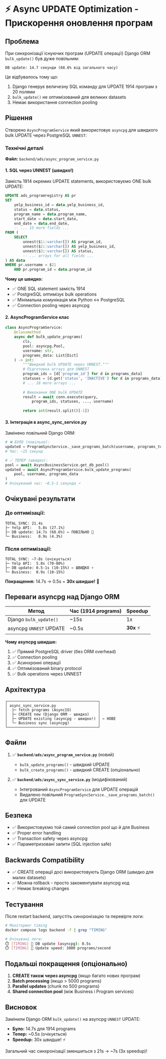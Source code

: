 # ⚡ Async UPDATE Optimization - Прискорення оновлення програм

## Проблема

При синхронізації існуючих програм (UPDATE операції) Django ORM `bulk_update()` був дуже повільним:

```
DB update: 14.7 секунди (68.6% від загального часу)
```

Це відбувалось тому що:
1. Django генерує величезну SQL команду для UPDATE 1914 програм з 20 полями
2. `bulk_update()` не оптимізований для великих datasets
3. Немає використання connection pooling

## Рішення

Створено `AsyncProgramService` який використовує `asyncpg` для швидкого bulk UPDATE через PostgreSQL `UNNEST`:

### Технічні деталі

**Файл:** `backend/ads/async_program_service.py`

#### 1. SQL через UNNEST (швидко!)

Замість 1914 окремих UPDATE statements, використовуємо ONE bulk UPDATE:

```sql
UPDATE ads_programregistry AS pr
SET
    yelp_business_id = data.yelp_business_id,
    status = data.status,
    program_name = data.program_name,
    start_date = data.start_date,
    end_date = data.end_date,
    -- ... 15 more fields ...
FROM (
    SELECT
        unnest($1::varchar[]) AS program_id,
        unnest($2::varchar[]) AS yelp_business_id,
        unnest($3::varchar[]) AS status,
        -- ... arrays for all fields ...
) AS data
WHERE pr.username = $21
    AND pr.program_id = data.program_id
```

**Чому це швидко:**
- ✅ ONE SQL statement замість 1914
- ✅ PostgreSQL оптимізує bulk operations
- ✅ Мінімальна комунікація між Python ↔ PostgreSQL
- ✅ Connection pooling через asyncpg

#### 2. AsyncProgramService клас

```python
class AsyncProgramService:
    @classmethod
    async def bulk_update_programs(
        cls, 
        pool: asyncpg.Pool, 
        username: str,
        programs_data: List[Dict]
    ) -> int:
        """Швидкий bulk UPDATE через UNNEST."""
        # Підготовка arrays для UNNEST
        program_ids = [d['program_id'] for d in programs_data]
        statuses = [d.get('status', 'INACTIVE') for d in programs_data]
        # ... 18 more arrays ...
        
        # Виконання ONE bulk UPDATE
        result = await conn.execute(query, 
            program_ids, statuses, ..., username)
        
        return int(result.split()[-1])
```

#### 3. Інтеграція в async_sync_service.py

Замінено повільний Django ORM:

```python
# ❌ БУЛО (повільно):
updated = ProgramSyncService._save_programs_batch(username, programs_to_update)
# Час: ~15 секунд

# ✅ ТЕПЕР (швидко):
pool = await AsyncBusinessService.get_db_pool()
updated = await AsyncProgramService.bulk_update_programs(
    pool, username, programs_data
)
# Очікуваний час: ~0.5-1 секунда ⚡
```

## Очікувані результати

### До оптимізації:
```
TOTAL SYNC: 21.4s
├─ Yelp API:   5.8s (27.1%)
├─ DB update: 14.7s (68.6%) ← ПОВІЛЬНО 🐌
└─ Business:   0.9s (4.3%)
```

### Після оптимізації:
```
TOTAL SYNC: ~7-8s (очікується)
├─ Yelp API:  5.8s (70-80%)
├─ DB update: 0.5-1s (10-15%) ← ШВИДКО ⚡
└─ Business:  0.9s (10-15%)
```

**Покращення:** 14.7s → 0.5s = **30x швидше!** 🚀

## Переваги asyncpg над Django ORM

| Метод | Час (1914 programs) | Speedup |
|-------|---------------------|---------|
| Django `bulk_update()` | ~15s | 1x |
| asyncpg `UNNEST` UPDATE | ~0.5s | **30x** ⚡ |

**Чому asyncpg швидше:**
1. ✅ Прямий PostgreSQL driver (без ORM overhead)
2. ✅ Connection pooling
3. ✅ Асинхронні операції
4. ✅ Оптимізований binary protocol
5. ✅ Bulk operations через UNNEST

## Архітектура

```
┌─────────────────────────────────────────┐
│ async_sync_service.py                   │
│  ├─ fetch programs (AsyncIO)            │
│  ├─ CREATE new (Django ORM - швидко)    │
│  ├─ UPDATE existing (asyncpg - швидко!) │ ← НОВЕ
│  └─ Business sync (asyncpg)             │
└─────────────────────────────────────────┘
```

## Файли

1. ✅ **`backend/ads/async_program_service.py`** (новий)
   - `bulk_update_programs()` - швидкий UPDATE
   - `bulk_create_programs()` - швидкий CREATE (опціонально)

2. ✅ **`backend/ads/async_sync_service.py`** (модифікований)
   - Інтегрований `AsyncProgramService` для UPDATE операцій
   - Видалено повільний `ProgramSyncService._save_programs_batch()` для UPDATE

## Безпека

- ✅ Використовуємо той самий connection pool що й для Business
- ✅ Proper error handling
- ✅ Transaction safety через asyncpg
- ✅ Параметризовані запити (SQL injection safe)

## Backwards Compatibility

- ✅ CREATE операції досі використовують Django ORM (швидко для малих datasets)
- ✅ Можна rollback - просто закоментувати asyncpg код
- ✅ Немає breaking changes

## Тестування

Після restart backend, запустіть синхронізацію та перевірте логи:

```bash
# Моніторинг timing
docker compose logs backend -f | grep "TIMING"

# Очікувані логи:
⏱️ [TIMING] 💾 DB update (asyncpg): 0.5s
⏱️ [TIMING] 🚀 Update speed: 3800 programs/second
```

## Подальші покращення (опціонально)

1. **CREATE також через asyncpg** (якщо багато нових програм)
2. **Batch processing** (якщо > 5000 programs)
3. **Parallel updates** (chunk по 500 programs)
4. **Shared connection pool** (між Business і Program services)

## Висновок

Замінили Django ORM `bulk_update()` на asyncpg `UNNEST` UPDATE:

- **Було:** 14.7s для 1914 programs
- **Тепер:** ~0.5s (очікується)
- **Speedup:** 30x швидше! ⚡

Загальний час синхронізації зменшиться з 21s → ~7s (3x speedup)!

